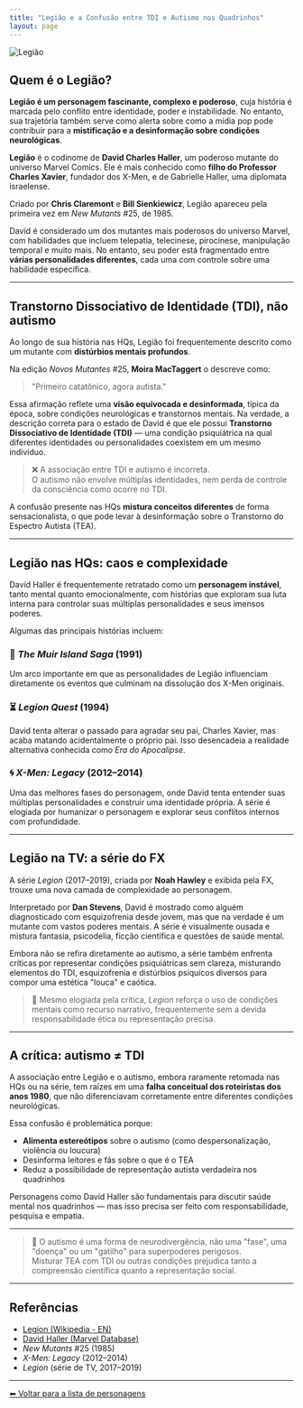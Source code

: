 ```yaml
---
title: "Legião e a Confusão entre TDI e Autismo nos Quadrinhos"
layout: page
---
```


![Legião](https://itxesco.github.io/assets/figuras/autismo/legion.jpg)

## Quem é o Legião?

**Legião é um personagem fascinante, complexo e poderoso**, cuja história é marcada pelo conflito entre identidade, poder e instabilidade. No entanto, sua trajetória também serve como alerta sobre como a mídia pop pode contribuir para a **mistificação e a desinformação sobre condições neurológicas**.

**Legião** é o codinome de **David Charles Haller**, um poderoso mutante do universo Marvel Comics. Ele é mais conhecido como **filho do Professor Charles Xavier**, fundador dos X-Men, e de Gabrielle Haller, uma diplomata israelense.

Criado por **Chris Claremont** e **Bill Sienkiewicz**, Legião apareceu pela primeira vez em *New Mutants* #25, de 1985.

David é considerado um dos mutantes mais poderosos do universo Marvel, com habilidades que incluem telepatia, telecinese, pirocinese, manipulação temporal e muito mais. No entanto, seu poder está fragmentado entre **várias personalidades diferentes**, cada uma com controle sobre uma habilidade específica.

---

## Transtorno Dissociativo de Identidade (TDI), não autismo

Ao longo de sua história nas HQs, Legião foi frequentemente descrito como um mutante com **distúrbios mentais profundos**.

Na edição *Novos Mutantes* #25, **Moira MacTaggert** o descreve como:

> "Primeiro catatônico, agora autista."

Essa afirmação reflete uma **visão equivocada e desinformada**, típica da época, sobre condições neurológicas e transtornos mentais. Na verdade, a descrição correta para o estado de David é que ele possui **Transtorno Dissociativo de Identidade (TDI)** — uma condição psiquiátrica na qual diferentes identidades ou personalidades coexistem em um mesmo indivíduo.

> ❌ A associação entre TDI e autismo é incorreta.  
> O autismo não envolve múltiplas identidades, nem perda de controle da consciência como ocorre no TDI.

A confusão presente nas HQs **mistura conceitos diferentes** de forma sensacionalista, o que pode levar à desinformação sobre o Transtorno do Espectro Autista (TEA).

---

## Legião nas HQs: caos e complexidade

David Haller é frequentemente retratado como um **personagem instável**, tanto mental quanto emocionalmente, com histórias que exploram sua luta interna para controlar suas múltiplas personalidades e seus imensos poderes.

Algumas das principais histórias incluem:

### 🧠 *The Muir Island Saga* (1991)

Um arco importante em que as personalidades de Legião influenciam diretamente os eventos que culminam na dissolução dos X-Men originais.

### ⏳ *Legion Quest* (1994)

David tenta alterar o passado para agradar seu pai, Charles Xavier, mas acaba matando acidentalmente o próprio pai. Isso desencadeia a realidade alternativa conhecida como *Era do Apocalipse*.

### 🌀 *X-Men: Legacy* (2012–2014)

Uma das melhores fases do personagem, onde David tenta entender suas múltiplas personalidades e construir uma identidade própria. A série é elogiada por humanizar o personagem e explorar seus conflitos internos com profundidade.

---

## Legião na TV: a série do FX

A série *Legion* (2017–2019), criada por **Noah Hawley** e exibida pela FX, trouxe uma nova camada de complexidade ao personagem.

Interpretado por **Dan Stevens**, David é mostrado como alguém diagnosticado com esquizofrenia desde jovem, mas que na verdade é um mutante com vastos poderes mentais. A série é visualmente ousada e mistura fantasia, psicodelia, ficção científica e questões de saúde mental.

Embora não se refira diretamente ao autismo, a série também enfrenta críticas por representar condições psiquiátricas sem clareza, misturando elementos do TDI, esquizofrenia e distúrbios psíquicos diversos para compor uma estética "louca" e caótica.

> 🎥 Mesmo elogiada pela crítica, *Legion* reforça o uso de condições mentais como recurso narrativo, frequentemente sem a devida responsabilidade ética ou representação precisa.

---

## A crítica: autismo ≠ TDI

A associação entre Legião e o autismo, embora raramente retomada nas HQs ou na série, tem raízes em uma **falha conceitual dos roteiristas dos anos 1980**, que não diferenciavam corretamente entre diferentes condições neurológicas.

Essa confusão é problemática porque:

- **Alimenta estereótipos** sobre o autismo (como despersonalização, violência ou loucura)  
- Desinforma leitores e fãs sobre o que é o TEA  
- Reduz a possibilidade de representação autista verdadeira nos quadrinhos

Personagens como David Haller são fundamentais para discutir saúde mental nos quadrinhos — mas isso precisa ser feito com responsabilidade, pesquisa e empatia.

---

> 🧩 O autismo é uma forma de neurodivergência, não uma "fase", uma "doença" ou um "gatilho" para superpoderes perigosos.  
> Misturar TEA com TDI ou outras condições prejudica tanto a compreensão científica quanto a representação social.

---

## Referências

- [Legion (Wikipedia - EN)](https://en.wikipedia.org/wiki/Legion_(Marvel_Comics))  
- [David Haller (Marvel Database)](https://marvel.fandom.com/wiki/David_Haller_(Earth-616))  
- *New Mutants* #25 (1985)  
- *X-Men: Legacy* (2012–2014)  
- *Legion* (série de TV, 2017–2019)

---

[⬅ Voltar para a lista de personagens](/pages/autismo/superherois.html)
